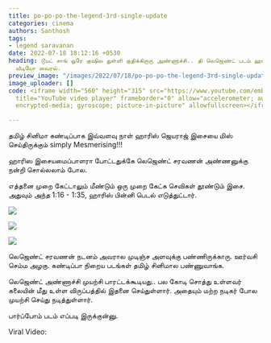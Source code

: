 ```yaml
---
title: po-po-po-the-legend-3rd-single-update
categories: cinema
authors: Santhosh
tags:
- legend saravanan
date: 2022-07-18 18:12:16 +0530
heading: டூயட் சாங் ஒரே குஷில துள்ளி குதிக்கிறாரு அண்ணாச்சி.. தி லெஜெண்ட் படம் ஹாட்
  வீடியோ வைரல்.
preview_image: "/images/2022/07/18/po-po-po-the-legend-3rd-single-update-1-jpg.jpeg"
image_uploader: []
code: <iframe width="560" height="315" src="https://www.youtube.com/embed/F3QNDkE2h0Y"
  title="YouTube video player" frameborder="0" allow="accelerometer; autoplay; clipboard-write;
  encrypted-media; gyroscope; picture-in-picture" allowfullscreen></iframe>

---
```

தமிழ் சினிமா கண்டிப்பாக இவ்வளவு நாள் ஹாரிஸ் ஜெயராஜ் இசையை மிஸ் செய்திருக்கும் simply Mesmerising!!!  

ஹாரிஸ இசையமைப்பாளரா போட்டதுக்கே லெஜெண்ட் சரவணன் அண்ணனுக்கு நன்றி சொல்லலாம் போல.

எத்தனை முறை கேட்டாலும் மீண்டும் ஒரு முறை கேட்க செவிகள் தூண்டும் இசை. அதுவும் அந்த 1:16 - 1:35, ஹாரிஸ் பின்னி பெடல் எடுத்துட்டார்.

![](/images/2022/07/18/popopo-video-song-5-jpg.jpeg)

![](/images/2022/07/18/popopo-video-song-1-3-jpg.jpeg)

![](/images/2022/07/18/popopo-video-song-2-3-jpg.jpeg)

லெஜெண்ட் சரவணன் நடனம் அவரால முடிஞ்ச அளவுக்கு பண்ணிருக்காரு. ஊர்வசி செம்ம அழகு. கண்டிப்பா நிறைய படங்கள் தமிழ் சினிமால பண்ணுவாங்க.

லெஜெண்ட் அண்ணாச்சி முயற்சி பாரட்டக்கூடியது.. பல கோடி சொத்து உள்ளவர் கலையின் மீது உள்ள விருப்பத்தில் இதனை செய்துள்ளார். அதையும் மற்ற நடிகர் போல முயற்சி செய்து நடித்துள்ளார்.

பார்ப்போம் படம் எப்படி இருக்குன்னு.

Viral Video:
